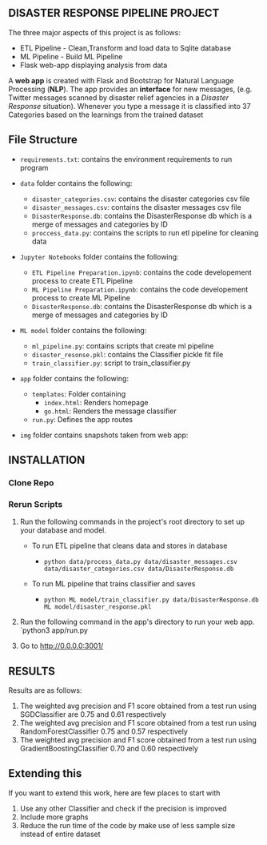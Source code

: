 DISASTER RESPONSE PIPELINE PROJECT
------------------------------------
The three major aspects of this project is as follows:

* ETL Pipeline - Clean,Transform and load data to Sqlite database
* ML Pipeline - Build ML Pipeline 
* Flask web-app displaying analysis from data

A __web app__ is created with Flask and Bootstrap for Natural Language Processing (__NLP__). The app provides an __interface__ for new messages, (e.g. Twitter messages scanned by disaster relief agencies in a _Disaster Response_ situation). Whenever you type a message it is classified into 37 Categories based on the learnings from the trained dataset

File Structure
----------------------
* `requirements.txt`: contains the environment requirements to run program

* `data` folder contains the following:
    * `disaster_categories.csv`: contains the disaster categories csv file
    * `disaster_messages.csv`: contains the disaster messages csv file
    * `DisasterResponse.db`: contains the DisasterResponse db which is a merge of messages and categories by ID
    * `proccess_data.py`: contains the scripts to run etl pipeline for cleaning data
	
* `Jupyter Notebooks` folder contains the following:
    * `ETL Pipeline Preparation.ipynb`: contains the code developement process to create ETL Pipeline
    * `ML Pipeline Preparation.ipynb`: contains the code developement process to create ML Pipeline
    * `DisasterResponse.db`: contains the DisasterResponse db which is a merge of messages and categories by ID
	
* `ML model` folder contains the following:
    * `ml_pipeline.py`: contains scripts that create ml pipeline
    * `disaster_resonse.pkl`: contains the Classifier pickle fit file
    * `train_classifier.py`: script to train_classifier.py
	
* `app` folder contains the following:
  * `templates`: Folder containing
    * `index.html`: Renders homepage
    * `go.html`: Renders the message classifier
  * `run.py`: Defines the app routes
  
* `img` folder contains snapshots taken from web app:

INSTALLATION
----------------------
### Clone Repo

### Rerun Scripts
1. Run the following commands in the project's root directory to set up your database and model.

    - To run ETL pipeline that cleans data and stores in database
       - `python data/process_data.py data/disaster_messages.csv data/disaster_categories.csv data/DisasterResponse.db`
	   
    - To run ML pipeline that trains classifier and saves
        - `python ML model/train_classifier.py data/DisasterResponse.db ML model/disaster_response.pkl`

2. Run the following command in the app's directory to run your web app.
    `python3 app/run.py

3. Go to http://0.0.0.0:3001/

RESULTS
---------------------------
Results are as follows:

1. The weighted avg precision and F1 score obtained from a test run using SGDClassifier are 0.75 and 0.61 respectively
2. The weighted avg precision and F1 score obtained from a test run using RandomForestClassifier 0.75 and 0.57 respectively
3. The weighted avg precision and F1 score obtained from a test run using GradientBoostingClassifier 0.70 and 0.60 respectively

Extending this
----------------------
If you want to extend this work, here are few places to start with

1. Use any other Classifier and check if the precision is improved
2. Include more graphs
3. Reduce the run time of the code by make use of less sample size instead of entire dataset


